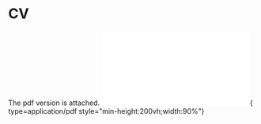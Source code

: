 # CV

The pdf version is attached. 
![Alt text](<CV-2.pdf>){ type=application/pdf style="min-height:200vh;width:90%"}